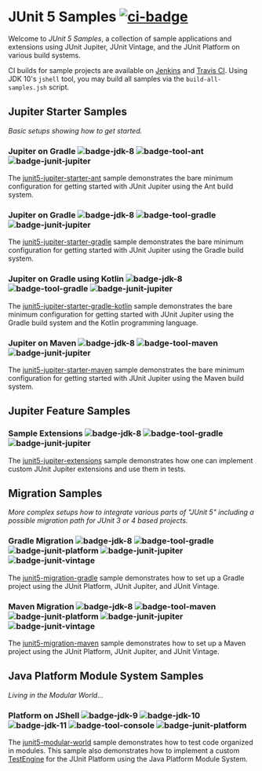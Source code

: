 # JUnit 5 Samples [![ci-badge]][ci-travis]

Welcome to _JUnit 5 Samples_, a collection of sample applications and extensions
using JUnit Jupiter, JUnit Vintage, and the JUnit Platform on various build systems.

CI builds for sample projects are available on [Jenkins][ci-jenkins] and
[Travis CI][ci-travis]. Using JDK 10's `jshell` tool, you may build all samples via
the `build-all-samples.jsh` script.

## Jupiter Starter Samples

_Basic setups showing how to get started._

### Jupiter on Gradle ![badge-jdk-8] ![badge-tool-ant] ![badge-junit-jupiter]

The [junit5-jupiter-starter-ant] sample demonstrates the bare minimum configuration for
getting started with JUnit Jupiter using the Ant build system.

### Jupiter on Gradle ![badge-jdk-8] ![badge-tool-gradle] ![badge-junit-jupiter]

The [junit5-jupiter-starter-gradle] sample demonstrates the bare minimum configuration for
getting started with JUnit Jupiter using the Gradle build system.

### Jupiter on Gradle using Kotlin ![badge-jdk-8] ![badge-tool-gradle] ![badge-junit-jupiter]

The [junit5-jupiter-starter-gradle-kotlin] sample demonstrates the bare minimum
configuration for getting started with JUnit Jupiter using the Gradle build system and the
Kotlin programming language.

### Jupiter on Maven ![badge-jdk-8] ![badge-tool-maven] ![badge-junit-jupiter]

The [junit5-jupiter-starter-maven] sample demonstrates the bare minimum configuration for
getting started with JUnit Jupiter using the Maven build system.


## Jupiter Feature Samples

### Sample Extensions ![badge-jdk-8] ![badge-tool-gradle] ![badge-junit-jupiter]

The [junit5-jupiter-extensions] sample demonstrates how one can implement custom
JUnit Jupiter extensions and use them in tests.


## Migration Samples

_More complex setups how to integrate various parts of "JUnit 5" including a
possible migration path for JUnit 3 or 4 based projects._

### Gradle Migration ![badge-jdk-8] ![badge-tool-gradle] ![badge-junit-platform] ![badge-junit-jupiter] ![badge-junit-vintage]

The [junit5-migration-gradle] sample demonstrates how to set up a Gradle project
using the JUnit Platform, JUnit Jupiter, and JUnit Vintage.

### Maven Migration ![badge-jdk-8] ![badge-tool-maven] ![badge-junit-platform] ![badge-junit-jupiter] ![badge-junit-vintage]

The [junit5-migration-maven] sample demonstrates how to set up a Maven project
using the JUnit Platform, JUnit Jupiter, and JUnit Vintage.


## Java Platform Module System Samples

_Living in the Modular World..._

### Platform on JShell ![badge-jdk-9] ![badge-jdk-10] ![badge-jdk-11] ![badge-tool-console] ![badge-junit-platform]

The [junit5-modular-world] sample demonstrates how to test code organized in modules.
This sample also demonstrates how to implement a custom [TestEngine][guide-custom-engine]
for the JUnit Platform using the Java Platform Module System.

[junit5-jupiter-extensions]: junit5-jupiter-extensions
[junit5-jupiter-starter-ant]: junit5-jupiter-starter-ant
[junit5-jupiter-starter-gradle]: junit5-jupiter-starter-gradle
[junit5-jupiter-starter-gradle-kotlin]: junit5-jupiter-starter-gradle-kotlin
[junit5-jupiter-starter-maven]: junit5-jupiter-starter-maven
[junit5-migration-gradle]: junit5-migration-gradle
[junit5-migration-maven]: junit5-migration-maven
[junit5-modular-world]: junit5-modular-world

[badge-jdk-8]: https://img.shields.io/badge/jdk-8-lightgray.svg "JDK-8"
[badge-jdk-9]: https://img.shields.io/badge/jdk-9-yellow.svg "JDK-9"
[badge-jdk-10]: https://img.shields.io/badge/jdk-10-orange.svg "JDK-10"
[badge-jdk-11]: https://img.shields.io/badge/jdk-11-red.svg "JDK-11 or higher"
[badge-tool-ant]: https://img.shields.io/badge/tool-ant-10f0f0.svg "Ant"
[badge-tool-gradle]: https://img.shields.io/badge/tool-gradle-blue.svg "Gradle wrapper included"
[badge-tool-maven]: https://img.shields.io/badge/tool-maven-0440af.svg "Maven wrapper included"
[badge-tool-console]: https://img.shields.io/badge/tool-console-022077.svg "Command line tools"
[badge-junit-platform]: https://img.shields.io/badge/junit-platform-brightgreen.svg "JUnit Platform"
[badge-junit-jupiter]: https://img.shields.io/badge/junit-jupiter-green.svg "JUnit Jupiter Engine"
[badge-junit-vintage]: https://img.shields.io/badge/junit-vintage-yellowgreen.svg "JUnit Vintage Engine"

[ci-badge]: https://travis-ci.org/junit-team/junit5-samples.svg "Travis CI build status"
[ci-travis]: https://travis-ci.org/junit-team/junit5-samples
[ci-jenkins]: https://junit.ci.cloudbees.com/blue/organizations/jenkins/JUnit%205%20Samples/branches/

[guide-custom-engine]: http://junit.org/junit5/docs/current/user-guide/#launcher-api-engines-custom "Plugging in Your Own Test Engine"
